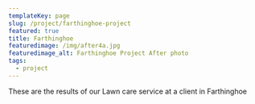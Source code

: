 ```yaml
---
templateKey: page
slug: /project/farthinghoe-project
featured: true
title: Farthinghoe 
featuredimage: /img/after4a.jpg
featuredimage_alt: Farthinghoe Project After photo
tags:
  - project
---
```

These are the results of our Lawn care service at a client in Farthinghoe
